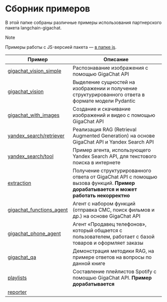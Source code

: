 # Сборник примеров

В этой папке собраны различные примеры использования партнерского пакета langchain-gigachat.

> [!NOTE]
> Примеры работы с JS-версией пакета — [в папке js](/cookbook/js/README.md).

| Пример                                                                           | Описание                                                                                                                             |
| -------------------------------------------------------------------------------- | ------------------------------------------------------------------------------------------------------------------------------------ |
| [gigachat_vision_simple](/cookbook/gigachat_vision/gigachat_vision_simple.ipynb) | Распознавание изображения с помощью GigaChat API                                                                                     |
| [gigachat_vision](/cookbook/gigachat_vision/gigachat_vision.ipynb)               | Выделение сущностей на изображении и получение структурированного ответа в формате модели Pydantic                                   |
| [gigachat_with_images](/cookbook/images_and_videos/gigachat_with_images.ipynb)   | Создание и скачивание изображений и видео с помощью GigaChat API                                                                     |
| [yandex_search/retriever](/cookbook/yandex_search/retriever.ipynb)               | Реализация RAG (Retrieval Augmented Generation) на основе GigaChat API и Yandex Search API                                           |
| [yandex_search/tool](/cookbook/yandex_search/tool.ipynb)                         | Пример агента, использующего Yandex Search API, для текстового поиска в интернете                                                    |
| [extraction](/cookbook/extraction.ipynb)                                         | Получение структурированного ответа от GigaChat API с помощью вызова функций. **Пример дорабатывается и может работать некорректно** |
| [gigachat_functions_agent](/cookbook/gigachat_functions_agent.ipynb)             | Агент с набором функций (отправка СМС, поиск фильмов и др.) на основе GigaChat API                                                   |
| [gigachat_phone_agent](/cookbook/gigachat_phone_agent.ipynb)                     | Агент «Продавец телефонов», который общается с пользователем, работает с базой товаров и оформляет заказы                            |
| [gigachat_qa](/cookbook/gigachat_qa.ipynb)                                       | Демонстрация методики RAG, на примере ответов на вопросы по данной книге                                                             |
| [playlists](/cookbook/playlists.ipynb)                                           | Составление плейлистов Spotify с помощью GigaChat API. **Пример дорабатывается**                                                     |
| [reporter](/cookbook/reporter/README.md)

